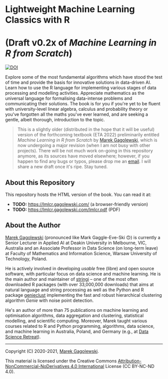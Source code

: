 # Lightweight Machine Learning Classics with R
# (Draft v0.2x of *Machine Learning in R from Scratch*)

[![DOI](https://zenodo.org/badge/DOI/10.5281/zenodo.3820167.svg)](https://doi.org/10.5281/zenodo.3820167)


Explore some of the most fundamental algorithms which have stood the test of time and provide the basis for innovative solutions in data-driven AI. Learn how to use the R language for implementing various stages of data processing and modelling activities. Appreciate mathematics as the universal language for formalising data-intense problems and communicating their solutions. The book is for you if you're yet to be fluent with university-level linear algebra, calculus and probability theory or you've forgotten all the maths you've ever learned, and are seeking a gentle, albeit thorough, introduction to the topic.

> This is a slightly older (distributed in the hope that it will be useful)
version of the forthcoming textbook (ETA 2022)
preliminarily entitled *Machine Learning in R from Scratch*
by [Marek Gagolewski][1], which is now undergoing a major revision
(when I am not busy with other projects). There will be not much work on-going
in this repository anymore, as its sources have moved elsewhere;
however, if you happen to find any bugs or typos, please drop me an
[email][5].
I will share a new draft once it's ripe.
Stay tuned.


## About this Repository

This repository hosts the HTML version of the book.
You can read it at:

* **TODO:** https://lmlcr.gagolewski.com/ (a browser-friendly version)
* **TODO:** https://lmlcr.gagolewski.com/lmlcr.pdf (PDF)



## About the Author

[Marek Gagolewski][1] (pronounced like Mark Gaggle-Eve-Ski 🙃)
is currently a Senior Lecturer in Applied
AI at Deakin University in Melbourne, VIC, Australia
and an Associate Professor in Data Science (on long-term leave)
at Faculty of Mathematics and Information Science, Warsaw University
of Technology, Poland.

He is actively involved in developing *usable* free (libre) and open source
software, with particular focus on data science and machine learning.
He is the main author and maintainer of [stringi][4] – one of the most often
downloaded R packages (with over 33,000,000 downloads) that aims at natural
language and string processing as well as the Python and R package
[genieclust][3] implementing the fast and robust hierarchical clustering
algorithm *Genie* with noise point detection.

He's an author of more than 75 publications on machine learning and
optimisation algorithms, data aggregation and clustering, statistical
modelling, and scientific computing. Moreover, Marek taught various courses
related to R and Python programming, algorithms, data science,
and machine learning in Australia, Poland, and Germany
(e.g., at [Data Science Retreat](https://datascienceretreat.com)).


--------------------------------------------------------------------------------

Copyright (C) 2020-2021, [Marek Gagolewski][1].

This material is licensed under the Creative Commons
[Attribution-NonCommercial-NoDerivatives 4.0 International][2] License
(CC BY-NC-ND 4.0).


[1]: https://www.gagolewski.com
[2]: https://creativecommons.org/licenses/by-nc-nd/4.0/
[3]: https://genieclust.gagolewski.com
[4]: https://stringi.gagolewski.com
[5]: CODE_OF_CONDUCT.md
